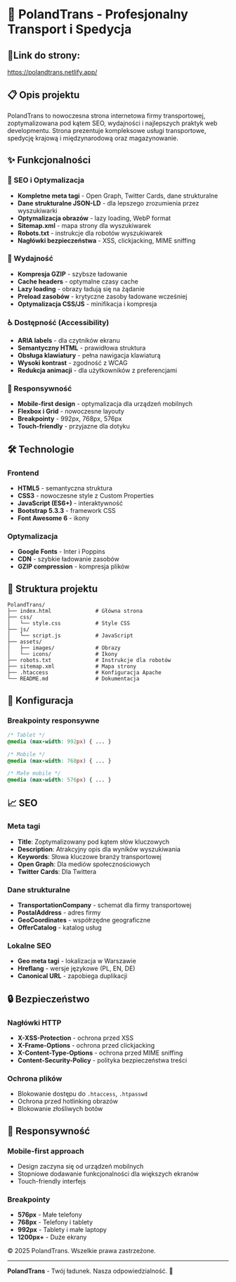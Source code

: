 # 🚛 PolandTrans - Profesjonalny Transport i Spedycja

## 🔗Link do strony:
https://polandtrans.netlify.app/

## 📋 Opis projektu

PolandTrans to nowoczesna strona internetowa firmy transportowej, zoptymalizowana pod kątem SEO, wydajności i najlepszych praktyk web developmentu. Strona prezentuje kompleksowe usługi transportowe, spedycję krajową i międzynarodową oraz magazynowanie.

## ✨ Funkcjonalności

### 🎯 SEO i Optymalizacja
- **Kompletne meta tagi** - Open Graph, Twitter Cards, dane strukturalne
- **Dane strukturalne JSON-LD** - dla lepszego zrozumienia przez wyszukiwarki
- **Optymalizacja obrazów** - lazy loading, WebP format
- **Sitemap.xml** - mapa strony dla wyszukiwarek
- **Robots.txt** - instrukcje dla robotów wyszukiwarek
- **Nagłówki bezpieczeństwa** - XSS, clickjacking, MIME sniffing

### 🚀 Wydajność
- **Kompresja GZIP** - szybsze ładowanie
- **Cache headers** - optymalne czasy cache
- **Lazy loading** - obrazy ładują się na żądanie
- **Preload zasobów** - krytyczne zasoby ładowane wcześniej
- **Optymalizacja CSS/JS** - minifikacja i kompresja

### ♿ Dostępność (Accessibility)
- **ARIA labels** - dla czytników ekranu
- **Semantyczny HTML** - prawidłowa struktura
- **Obsługa klawiatury** - pełna nawigacja klawiaturą
- **Wysoki kontrast** - zgodność z WCAG
- **Redukcja animacji** - dla użytkowników z preferencjami

### 📱 Responsywność
- **Mobile-first design** - optymalizacja dla urządzeń mobilnych
- **Flexbox i Grid** - nowoczesne layouty
- **Breakpointy** - 992px, 768px, 576px
- **Touch-friendly** - przyjazne dla dotyku

## 🛠️ Technologie

### Frontend
- **HTML5** - semantyczna struktura
- **CSS3** - nowoczesne style z Custom Properties
- **JavaScript (ES6+)** - interaktywność
- **Bootstrap 5.3.3** - framework CSS
- **Font Awesome 6** - ikony

### Optymalizacja
- **Google Fonts** - Inter i Poppins
- **CDN** - szybkie ładowanie zasobów
- **GZIP compression** - kompresja plików

## 📁 Struktura projektu

```
PolandTrans/
├── index.html              # Główna strona
├── css/
│   └── style.css           # Style CSS
├── js/
│   └── script.js           # JavaScript
├── assets/
│   ├── images/             # Obrazy
│   └── icons/              # Ikony
├── robots.txt              # Instrukcje dla robotów
├── sitemap.xml             # Mapa strony
├── .htaccess               # Konfiguracja Apache
└── README.md               # Dokumentacja
```

## 🔧 Konfiguracja

### Breakpointy responsywne
```css
/* Tablet */
@media (max-width: 992px) { ... }

/* Mobile */
@media (max-width: 768px) { ... }

/* Małe mobile */
@media (max-width: 576px) { ... }
```

## 📈 SEO

### Meta tagi
- **Title**: Zoptymalizowany pod kątem słów kluczowych
- **Description**: Atrakcyjny opis dla wyników wyszukiwania
- **Keywords**: Słowa kluczowe branży transportowej
- **Open Graph**: Dla mediów społecznościowych
- **Twitter Cards**: Dla Twittera

### Dane strukturalne
- **TransportationCompany** - schemat dla firmy transportowej
- **PostalAddress** - adres firmy
- **GeoCoordinates** - współrzędne geograficzne
- **OfferCatalog** - katalog usług

### Lokalne SEO
- **Geo meta tagi** - lokalizacja w Warszawie
- **Hreflang** - wersje językowe (PL, EN, DE)
- **Canonical URL** - zapobiega duplikacji

## 🔒 Bezpieczeństwo

### Nagłówki HTTP
- **X-XSS-Protection** - ochrona przed XSS
- **X-Frame-Options** - ochrona przed clickjacking
- **X-Content-Type-Options** - ochrona przed MIME sniffing
- **Content-Security-Policy** - polityka bezpieczeństwa treści

### Ochrona plików
- Blokowanie dostępu do `.htaccess`, `.htpasswd`
- Ochrona przed hotlinking obrazów
- Blokowanie złośliwych botów

## 📱 Responsywność

### Mobile-first approach
- Design zaczyna się od urządzeń mobilnych
- Stopniowe dodawanie funkcjonalności dla większych ekranów
- Touch-friendly interfejs

### Breakpointy
- **576px** - Małe telefony
- **768px** - Telefony i tablety
- **992px** - Tablety i małe laptopy
- **1200px+** - Duże ekrany

© 2025 PolandTrans. Wszelkie prawa zastrzeżone.

---

**PolandTrans** - Twój ładunek. Nasza odpowiedzialność. 🚛 
